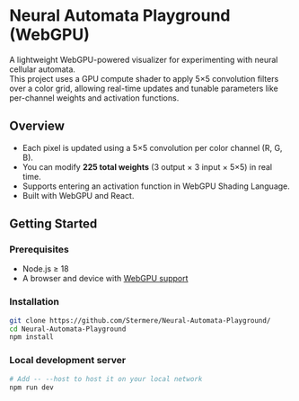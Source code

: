 # Neural Automata Playground (WebGPU)

A lightweight WebGPU-powered visualizer for experimenting with neural cellular automata.  
This project uses a GPU compute shader to apply 5×5 convolution filters over a color grid, allowing real-time updates and tunable parameters like per-channel weights and activation functions.

## Overview

- Each pixel is updated using a 5×5 convolution per color channel (R, G, B).
- You can modify **225 total weights** (3 output × 3 input × 5×5) in real time.
- Supports entering an activation function in WebGPU Shading Language.
- Built with WebGPU and React.

## Getting Started

### Prerequisites

- Node.js ≥ 18
- A browser and device with [WebGPU support](https://caniuse.com/webgpu)

### Installation

```bash
git clone https://github.com/Stermere/Neural-Automata-Playground/
cd Neural-Automata-Playground
npm install
```

### Local development server

```bash
# Add -- --host to host it on your local network
npm run dev
```
